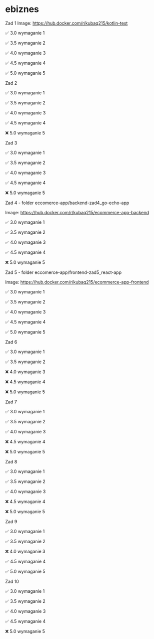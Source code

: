 # ebiznes
Zad 1 Image: https://hub.docker.com/r/kubaq215/kotlin-test

✅ 3.0 wymaganie 1 

✅ 3.5 wymaganie 2 

✅ 4.0 wymaganie 3 

✅ 4.5 wymaganie 4 

✅ 5.0 wymaganie 5

Zad 2

✅ 3.0 wymaganie 1 

✅ 3.5 wymaganie 2 

✅ 4.0 wymaganie 3 

✅ 4.5 wymaganie 4 

❌ 5.0 wymaganie 5

Zad 3

✅ 3.0 wymaganie 1 

✅ 3.5 wymaganie 2 

✅ 4.0 wymaganie 3 

✅ 4.5 wymaganie 4 

❌ 5.0 wymaganie 5

Zad 4 - folder eccomerce-app/backend-zad4_go-echo-app

Image: https://hub.docker.com/r/kubaq215/ecommerce-app-backend

✅ 3.0 wymaganie 1 

✅ 3.5 wymaganie 2 

✅ 4.0 wymaganie 3 

✅ 4.5 wymaganie 4 

❌ 5.0 wymaganie 5

Zad 5 - folder eccomerce-app/frontend-zad5_react-app

Image: https://hub.docker.com/r/kubaq215/ecommerce-app-frontend

✅ 3.0 wymaganie 1 

✅ 3.5 wymaganie 2 

✅ 4.0 wymaganie 3 

✅ 4.5 wymaganie 4 

✅ 5.0 wymaganie 5

Zad 6

✅ 3.0 wymaganie 1 

✅ 3.5 wymaganie 2 

❌ 4.0 wymaganie 3 

❌ 4.5 wymaganie 4 

❌ 5.0 wymaganie 5

Zad 7

✅ 3.0 wymaganie 1 

✅ 3.5 wymaganie 2 

✅ 4.0 wymaganie 3 

❌ 4.5 wymaganie 4 

❌ 5.0 wymaganie 5

Zad 8

✅ 3.0 wymaganie 1 

✅ 3.5 wymaganie 2 

✅ 4.0 wymaganie 3 

❌ 4.5 wymaganie 4 

❌ 5.0 wymaganie 5

Zad 9

✅ 3.0 wymaganie 1 

✅ 3.5 wymaganie 2 

❌ 4.0 wymaganie 3 

✅ 4.5 wymaganie 4 

✅ 5.0 wymaganie 5

Zad 10

✅ 3.0 wymaganie 1 

✅ 3.5 wymaganie 2 

✅ 4.0 wymaganie 3 

✅ 4.5 wymaganie 4 

❌ 5.0 wymaganie 5
